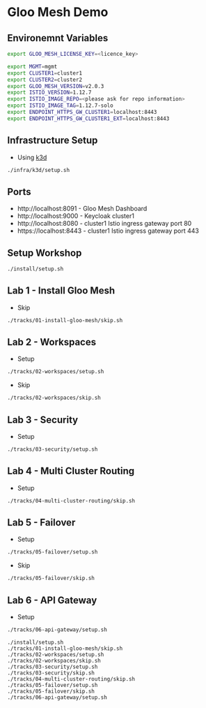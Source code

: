 # Gloo Mesh Demo

## Environemnt Variables

```sh
export GLOO_MESH_LICENSE_KEY=<licence_key>

export MGMT=mgmt
export CLUSTER1=cluster1
export CLUSTER2=cluster2
export GLOO_MESH_VERSION=v2.0.3
export ISTIO_VERSION=1.12.7
export ISTIO_IMAGE_REPO=<please ask for repo information>
export ISTIO_IMAGE_TAG=1.12.7-solo
export ENDPOINT_HTTPS_GW_CLUSTER1=localhost:8443
export ENDPOINT_HTTPS_GW_CLUSTER1_EXT=localhost:8443
```

## Infrastructure Setup

* Using [k3d](https://k3d.io/)

```sh
./infra/k3d/setup.sh
```

## Ports

* http://localhost:8091 - Gloo Mesh Dashboard
* http://localhost:9000 - Keycloak cluster1
* http://localhost:8080 - cluster1 Istio ingress gateway port 80
* https://localhost:8443 - cluster1 Istio ingress gateway port 443

## Setup Workshop

```sh
./install/setup.sh
```

## Lab 1 - Install Gloo Mesh

* Skip

```sh
./tracks/01-install-gloo-mesh/skip.sh
```

## Lab 2 - Workspaces

* Setup

```sh
./tracks/02-workspaces/setup.sh
```

* Skip

```sh
./tracks/02-workspaces/skip.sh
```

## Lab 3 - Security

* Setup

```sh
./tracks/03-security/setup.sh
```

## Lab 4 - Multi Cluster Routing

* Setup

```sh
./tracks/04-multi-cluster-routing/skip.sh
```

## Lab 5 - Failover

* Setup

```sh
./tracks/05-failover/setup.sh
```

* Skip

```sh
./tracks/05-failover/skip.sh
```

## Lab 6 - API Gateway

* Setup

```sh
./tracks/06-api-gateway/setup.sh
```



```
./install/setup.sh
./tracks/01-install-gloo-mesh/skip.sh
./tracks/02-workspaces/setup.sh
./tracks/02-workspaces/skip.sh
./tracks/03-security/setup.sh
./tracks/03-security/skip.sh
./tracks/04-multi-cluster-routing/skip.sh
./tracks/05-failover/setup.sh
./tracks/05-failover/skip.sh
./tracks/06-api-gateway/setup.sh
```